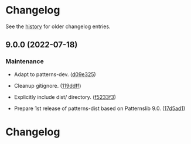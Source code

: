 # Changelog

See the [history](./docs/history/index.md) for older changelog entries.



## 9.0.0 (2022-07-18)


### Maintenance


* Adapt to patterns-dev. ([d09e325](https://github.com/patternslib/dist/commit/d09e3256087da89c52597c9e1d048c9fa4a4360c))

* Cleanup gitignore. ([119ddff](https://github.com/patternslib/dist/commit/119ddff20fb3b380df41ebcf525feca5d1ddfd10))

* Explicitly include dist/ directory. ([f5233f3](https://github.com/patternslib/dist/commit/f5233f3688b30a2b75b38b51749db95155db5379))

* Prepare 1st release of patterns-dist based on Patternslib 9.0. ([17d5ad1](https://github.com/patternslib/dist/commit/17d5ad1a2297a12f71acac1ba784ea3210e5a683))

# Changelog